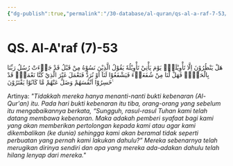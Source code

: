 ```yaml
---
{"dg-publish":true,"permalink":"/30-database/al-quran/qs-al-a-raf-7-53/"}
---
```



# QS. Al-A'raf (7)-53
هَلْ يَنْظُرُوْنَ اِلَّا تَأْوِيْلَهٗۗ يَوْمَ يَأْتِيْ تَأْوِيْلُهٗ يَقُوْلُ الَّذِيْنَ نَسُوْهُ مِنْ قَبْلُ قَدْ جَاۤءَتْ رُسُلُ رَبِّنَا بِالْحَقِّۚ فَهَلْ لَّنَا مِنْ شُفَعَاۤءَ فَيَشْفَعُوْا لَنَآ اَوْ نُرَدُّ فَنَعْمَلَ غَيْرَ الَّذِيْ كُنَّا نَعْمَلُۗ قَدْ خَسِرُوْٓا اَنْفُسَهُمْ وَضَلَّ عَنْهُمْ مَّا كَانُوْا يَفْتَرُوْنَ ࣖ 

Artinya: *"Tidakkah mereka hanya menanti-nanti bukti kebenaran (Al-Qur'an) itu. Pada hari bukti kebenaran itu tiba, orang-orang yang sebelum itu mengabaikannya berkata, “Sungguh, rasul-rasul Tuhan kami telah datang membawa kebenaran. Maka adakah pemberi syafaat bagi kami yang akan memberikan pertolongan kepada kami atau agar kami dikembalikan (ke dunia) sehingga kami akan beramal tidak seperti perbuatan yang pernah kami lakukan dahulu?” Mereka sebenarnya telah merugikan dirinya sendiri dan apa yang mereka ada-adakan dahulu telah hilang lenyap dari mereka."*
